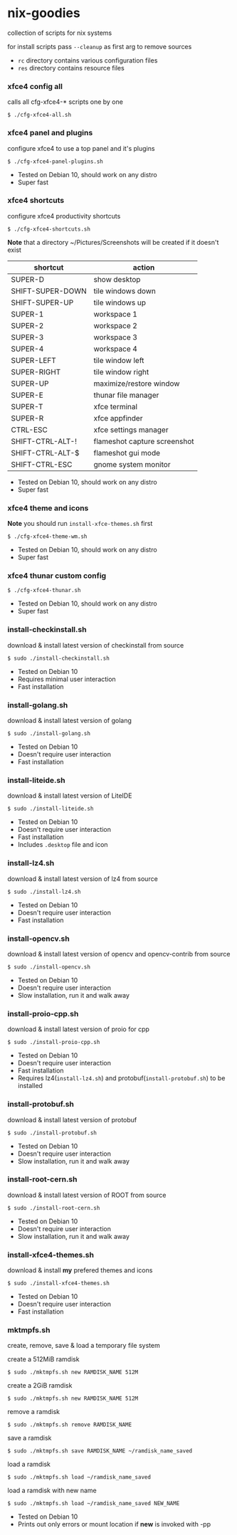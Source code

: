 # nix-goodies
collection of scripts for nix systems

for install scripts pass `--cleanup` as first arg to remove sources

* `rc` directory contains various configuration files
* `res` directory contains resource files

### xfce4 config all
calls all cfg-xfce4-* scripts one by one

```shell
$ ./cfg-xfce4-all.sh
```

### xfce4 panel and plugins
configure xfce4 to use a top panel and it's plugins

```shell
$ ./cfg-xfce4-panel-plugins.sh
```

* Tested on Debian 10, should work on any distro
* Super fast

### xfce4 shortcuts
configure xfce4 productivity shortcuts

```shell
$ ./cfg-xfce4-shortcuts.sh
```
**Note** that a directory ~/Pictures/Screenshots will be created if it doesn't exist

|shortcut|action|
|---|---|
|SUPER-D               |show desktop|
|SHIFT-SUPER-DOWN      |tile windows down|
|SHIFT-SUPER-UP        |tile windows up|
|SUPER-1               |workspace 1|
|SUPER-2               |workspace 2|
|SUPER-3               |workspace 3|
|SUPER-4               |workspace 4|
|SUPER-LEFT            |tile window left|
|SUPER-RIGHT           |tile window right|
|SUPER-UP              |maximize/restore window|
|SUPER-E               |thunar file manager|
|SUPER-T               |xfce terminal|
|SUPER-R               |xfce appfinder|
|CTRL-ESC              |xfce settings manager|
|SHIFT-CTRL-ALT-!      |flameshot capture screenshot|
|SHIFT-CTRL-ALT-$      |flameshot gui mode|
|SHIFT-CTRL-ESC        |gnome system monitor|

* Tested on Debian 10, should work on any distro
* Super fast

### xfce4 theme and icons

**Note** you should run `install-xfce-themes.sh` first

```shell
$ ./cfg-xfce4-theme-wm.sh
```

* Tested on Debian 10, should work on any distro
* Super fast

### xfce4 thunar custom config

```shell
$ ./cfg-xfce4-thunar.sh
```

* Tested on Debian 10, should work on any distro
* Super fast

### install-checkinstall.sh
download & install latest version of checkinstall from source

```shell
$ sudo ./install-checkinstall.sh
```

* Tested on Debian 10
* Requires minimal user interaction
* Fast installation

### install-golang.sh
download & install latest version of golang

```shell
$ sudo ./install-golang.sh
```

* Tested on Debian 10
* Doesn't require user interaction
* Fast installation

### install-liteide.sh
download & install latest version of LiteIDE

```shell
$ sudo ./install-liteide.sh
```

* Tested on Debian 10
* Doesn't require user interaction
* Fast installation
* Includes `.desktop` file and icon

### install-lz4.sh
download & install latest version of lz4 from source

```shell
$ sudo ./install-lz4.sh
```

* Tested on Debian 10
* Doesn't require user interaction
* Fast installation

### install-opencv.sh
download & install latest version of opencv and opencv-contrib from source

```shell
$ sudo ./install-opencv.sh
```

* Tested on Debian 10
* Doesn't require user interaction
* Slow installation, run it and walk away

### install-proio-cpp.sh
download & install latest version of proio for cpp

```shell
$ sudo ./install-proio-cpp.sh
```

* Tested on Debian 10
* Doesn't require user interaction
* Fast installation
* Requires lz4(`install-lz4.sh`) and protobuf(`install-protobuf.sh`) to be installed

### install-protobuf.sh
download & install latest version of protobuf

```shell
$ sudo ./install-protobuf.sh
```

* Tested on Debian 10
* Doesn't require user interaction
* Slow installation, run it and walk away

### install-root-cern.sh
download & install latest version of ROOT from source

```shell
$ sudo ./install-root-cern.sh
```

* Tested on Debian 10
* Doesn't require user interaction
* Slow installation, run it and walk away


### install-xfce4-themes.sh
download & install **my** prefered themes and icons

```shell
$ sudo ./install-xfce4-themes.sh
```

* Tested on Debian 10
* Doesn't require user interaction
* Fast installation

### mktmpfs.sh
create, remove, save & load a temporary file system

create a 512MiB ramdisk

```shell
$ sudo ./mktmpfs.sh new RAMDISK_NAME 512M
```

create a 2GiB ramdisk

```shell
$ sudo ./mktmpfs.sh new RAMDISK_NAME 512M
```

remove a ramdisk

```shell
$ sudo ./mktmpfs.sh remove RAMDISK_NAME
```

save a ramdisk

```shell
$ sudo ./mktmpfs.sh save RAMDISK_NAME ~/ramdisk_name_saved
```

load a ramdisk

```shell
$ sudo ./mktmpfs.sh load ~/ramdisk_name_saved
```

load a ramdisk with new name

```shell
$ sudo ./mktmpfs.sh load ~/ramdisk_name_saved NEW_NAME
```

* Tested on Debian 10
* Prints out only errors or mount location if **new** is invoked with -pp

